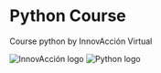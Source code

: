 # Python Course
Course python by InnovAcción Virtual

![InnovAcción logo](https://user-images.githubusercontent.com/88865309/130713999-213f9891-049d-4085-8180-d91e32ac387f.png)
![Python logo](https://user-images.githubusercontent.com/88865309/130714144-3a27caf0-d64f-4b3b-aea5-1727de364afc.png)
